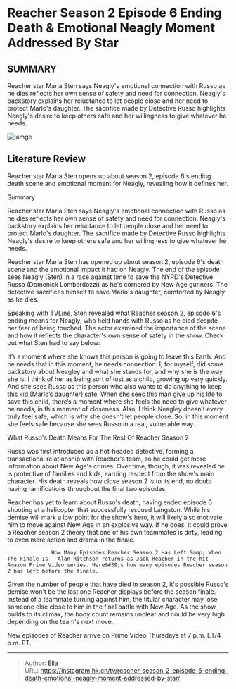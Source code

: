 # Reacher Season 2 Episode 6 Ending Death &amp; Emotional Neagly Moment Addressed By Star


## SUMMARY 



  Reacher star Maria Sten says Neagly&#39;s emotional connection with Russo as he dies reflects her own sense of safety and need for connection.   Neagly&#39;s backstory explains her reluctance to let people close and her need to protect Marlo&#39;s daughter.   The sacrifice made by Detective Russo highlights Neagly&#39;s desire to keep others safe and her willingness to give whatever he needs.  

![iamge](https://static1.srcdn.com/wordpress/wp-content/uploads/2024/01/neagly-in-reacher-season-2.jpg)

## Literature Review
Reacher star Maria Sten opens up about season 2, episode 6&#39;s ending death scene and emotional moment for Neagly, revealing how it defines her.





Summary

  Reacher star Maria Sten says Neagly&#39;s emotional connection with Russo as he dies reflects her own sense of safety and need for connection.   Neagly&#39;s backstory explains her reluctance to let people close and her need to protect Marlo&#39;s daughter.   The sacrifice made by Detective Russo highlights Neagly&#39;s desire to keep others safe and her willingness to give whatever he needs.  







Reacher star Maria Sten has opened up about season 2, episode 6&#39;s death scene and the emotional impact it had on Neagly. The end of the episode sees Neagly (Sten) in a race against time to save the NYPD&#39;s Detective Russo (Domenick Lombardozzi) as he&#39;s cornered by New Age gunners. The detective sacrifices himself to save Marlo&#39;s daughter, comforted by Neagly as he dies.

Speaking with TVLine, Sten revealed what Reacher season 2, episode 6&#39;s ending means for Neagly, who held hands with Russo as he died despite her fear of being touched. The actor examined the importance of the scene and how it reflects the character&#39;s own sense of safety in the show. Check out what Sten had to say below:


It’s a moment where she knows this person is going to leave this Earth. And he needs that in this moment, he needs connection.
I, for myself, did some backstory about Neagley and what she stands for, and why she is the way she is. I think of her as being sort of lost as a child, growing up very quickly. And she sees Russo as this person who also wants to do anything to keep this kid [Marlo’s daughter] safe. When she sees this man give up his life to save this child, there’s a moment where she feels the need to give whatever he needs, in this moment of closeness. Also, I think Neagley doesn’t every truly feel safe, which is why she doesn’t let people close. So, in this moment she feels safe because she sees Russo in a real, vulnerable way.






 What Russo&#39;s Death Means For The Rest Of Reacher Season 2 
          

Russo was first introduced as a hot-headed detective, forming a transactional relationship with Reacher&#39;s team, so he could get more information about New Age&#39;s crimes. Over time, though, it was revealed he is protective of families and kids, earning respect from the show&#39;s main character. His death reveals how close season 2 is to its end, no doubt having ramifications throughout the final two episodes.

Reacher has yet to learn about Russo&#39;s death, having ended episode 6 shooting at a helicopter that successfully rescued Langston. While his demise will mark a low point for the show&#39;s hero, it will likely also motivate him to move against New Age in an explosive way. If he does, it could prove a Reacher season 2 theory that one of his own teammates is dirty, leading to even more action and drama in the finale.




                  How Many Episodes Reacher Season 2 Has Left &amp; When The Finale Is   Alan Ritchson returns as Jack Reacher in the hit Amazon Prime Video series. Here&#39;s how many episodes Reacher season 2 has left before the finale.    

Given the number of people that have died in season 2, it&#39;s possible Russo&#39;s demise won&#39;t be the last one Reacher displays before the season finale. Instead of a teammate turning against him, the titular character may lose someone else close to him in the final battle with New Age. As the show builds to its climax, the body count remains unclear and could be very high depending on the team&#39;s next move.



New episodes of Reacher arrive on Prime Video Thursdays at 7 p.m. ET/4 p.m. PT.






---

> Author: [Ella](https://instagram.hk.cn/)  
> URL: https://instagram.hk.cn/tv/reacher-season-2-episode-6-ending-death-emotional-neagly-moment-addressed-by-star/  

